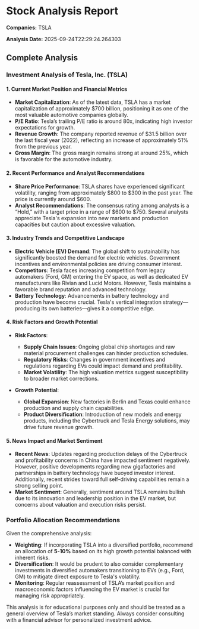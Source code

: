 # Stock Analysis Report

**Companies:** TSLA

**Analysis Date:** 2025-09-24T22:29:24.264303

## Complete Analysis

### Investment Analysis of Tesla, Inc. (TSLA)

#### 1. Current Market Position and Financial Metrics
- **Market Capitalization**: As of the latest data, TSLA has a market capitalization of approximately $700 billion, positioning it as one of the most valuable automotive companies globally.
- **P/E Ratio**: Tesla’s trailing P/E ratio is around 80x, indicating high investor expectations for growth.
- **Revenue Growth**: The company reported revenue of $31.5 billion over the last fiscal year (2022), reflecting an increase of approximately 51% from the previous year.
- **Gross Margin**: The gross margin remains strong at around 25%, which is favorable for the automotive industry.

#### 2. Recent Performance and Analyst Recommendations
- **Share Price Performance**: TSLA shares have experienced significant volatility, ranging from approximately $800 to $300 in the past year. The price is currently around $600.
- **Analyst Recommendations**: The consensus rating among analysts is a “Hold,” with a target price in a range of $600 to $750. Several analysts appreciate Tesla's expansion into new markets and production capacities but caution about excessive valuation.

#### 3. Industry Trends and Competitive Landscape
- **Electric Vehicle (EV) Demand**: The global shift to sustainability has significantly boosted the demand for electric vehicles. Government incentives and environmental policies are driving consumer interest.
- **Competitors**: Tesla faces increasing competition from legacy automakers (Ford, GM) entering the EV space, as well as dedicated EV manufacturers like Rivian and Lucid Motors. However, Tesla maintains a favorable brand reputation and advanced technology.
- **Battery Technology**: Advancements in battery technology and production have become crucial. Tesla's vertical integration strategy—producing its own batteries—gives it a competitive edge.

#### 4. Risk Factors and Growth Potential
- **Risk Factors**:
  - **Supply Chain Issues**: Ongoing global chip shortages and raw material procurement challenges can hinder production schedules.
  - **Regulatory Risks**: Changes in government incentives and regulations regarding EVs could impact demand and profitability.
  - **Market Volatility**: The high valuation metrics suggest susceptibility to broader market corrections.
  
- **Growth Potential**:
  - **Global Expansion**: New factories in Berlin and Texas could enhance production and supply chain capabilities.
  - **Product Diversification**: Introduction of new models and energy products, including the Cybertruck and Tesla Energy solutions, may drive future revenue growth.

#### 5. News Impact and Market Sentiment
- **Recent News**: Updates regarding production delays of the Cybertruck and profitability concerns in China have impacted sentiment negatively. However, positive developments regarding new gigafactories and partnerships in battery technology have buoyed investor interest. Additionally, recent strides toward full self-driving capabilities remain a strong selling point.
- **Market Sentiment**: Generally, sentiment around TSLA remains bullish due to its innovation and leadership position in the EV market, but concerns about valuation and execution risks persist.

### Portfolio Allocation Recommendations
Given the comprehensive analysis:

- **Weighting**: If incorporating TSLA into a diversified portfolio, recommend an allocation of **5-10%** based on its high growth potential balanced with inherent risks.
- **Diversification**: It would be prudent to also consider complementary investments in diversified automakers transitioning to EVs (e.g., Ford, GM) to mitigate direct exposure to Tesla's volatility.
- **Monitoring**: Regular reassessment of TSLA’s market position and macroeconomic factors influencing the EV market is crucial for managing risk appropriately.

This analysis is for educational purposes only and should be treated as a general overview of Tesla’s market standing. Always consider consulting with a financial advisor for personalized investment advice.

